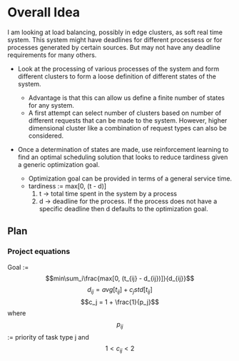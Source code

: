 # Overall Idea

I am looking at load balancing, possibly in edge clusters, as soft real time system. This system might have deadlines for different processess or for processes generated by certain sources. But may not have any deadline requirements for many others.

- Look at the processing of various processes of the system and form different clusters to form a loose definition of different states of the system.

  - Advantage is that this can allow us define a finite number of states for any system.
  - A first attempt can select number of clusters based on number of different requests that can be made to the system. However, higher dimensional cluster like a combination of request types can also be considered.

- Once a determination of states are made, use reinforcement learning to find an optimal scheduling solution that looks to reduce tardiness given a generic optimization goal.
  - Optimization goal can be provided in terms of a general service time.
  - tardiness := max[0, (t - d)]
    1. t -> total time spent in the system by a process
    2. d -> deadline for the process. If the process does not have a specific deadline then d defaults to the optimization goal.

## Plan

### Project equations

Goal := $$min\sum_i\frac{max[0, (t_{ij} - d_{ij})]}{d_{ij}}$$
$$d_{ij} = avg[t_{ij}] + c_j std[t_{ij}]$$
$$c_j = 1 + \frac{1}{p_j}$$
where $$p_{ij}$$ := priority of task type j and $$1<c_{ij}<2$$
